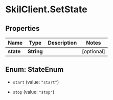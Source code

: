 # SkilClient.SetState

## Properties
Name | Type | Description | Notes
------------ | ------------- | ------------- | -------------
**state** | **String** |  | [optional] 


<a name="StateEnum"></a>
## Enum: StateEnum


* `start` (value: `"start"`)

* `stop` (value: `"stop"`)




